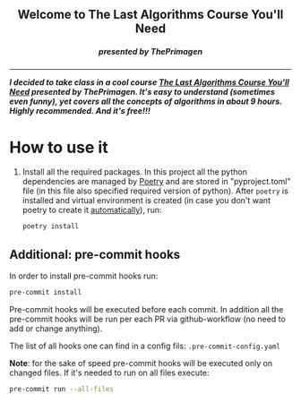 
<p>
    <h2 align="center">Welcome to The Last Algorithms Course You'll Need</h2>
    <h5 align="center">presented by ThePrimagen<h5>
</p>

***

I decided to take class in a cool course [The Last Algorithms Course You'll Need](https://frontendmasters.com/courses/algorithms/) presented by ThePrimagen. It's easy to understand (sometimes even funny), yet covers all the concepts of algorithms in about 9 hours. Highly recommended. And it's free!!!

# How to use it

1. Install all the required packages. In this project all the python dependencies are managed by [Poetry](https://python-poetry.org/) and are stored in "pyproject.toml" file (in this file also specified required version of python). After `poetry` is installed and virtual environment is created (in case you don't want poetry to create it [automatically](https://python-poetry.org/docs/configuration/#virtualenvscreate)), run:

    ```bash
    poetry install
    ```

## Additional: pre-commit hooks

In order to install pre-commit hooks run:

```bash
pre-commit install
```

Pre-commit hooks will be executed before each commit. In addition all the pre-commit hooks will be run per each PR via github-workflow (no need to add or change anything).

The list of all hooks one can find in a config fils: `.pre-commit-config.yaml`

**Note**: for the sake of speed pre-commit hooks will be executed only on changed files. If it's needed to run on all files execute:

```bash
pre-commit run --all-files
```
